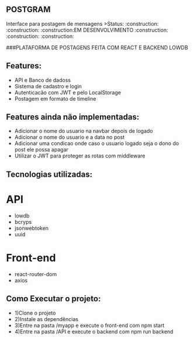 <h2>POSTGRAM</h2>
Interface para postagem de mensagens
>Status: :construction: :construction: :construction:EM DESENVOLVIMENTO :construction: :construction: :construction:

###PLATAFORMA DE POSTAGENS FEITA COM REACT E BACKEND LOWDB


## Features:

+ API e Banco de dadoss
+ Sistema de cadastro e login
+ Autenticacão com JWT e pelo LocalStorage
+ Postagem em formato de timeline

## Features ainda não implementadas:

+ Adicionar o nome do usuario na navbar depois de logado
+ Adicionar o nome do usuario e a data no post
+ Adicionar uma condicao onde caso o usuario logado seja o dono do post ele possa apagar
+ Utilizar o JWT para proteger as rotas com middleware


## Tecnologias utilizadas:
 
# API
+ lowdb
+ bcryps
+ jsonwebtoken
+ uuid

# Front-end
+ react-router-dom
+ axios


## Como Executar o projeto:

+ 1)Clone o projeto
+ 2)Instale as dependências
+ 3)Entre na pasta /myapp e execute o front-end com   npm start
+ 4)Entre na pasta /API e execute o backend com   npm run backend
